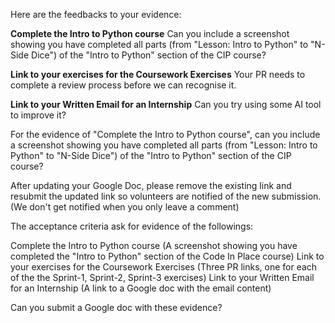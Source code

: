 Here are the feedbacks to your evidence:

**Complete the Intro to Python course**
Can you include a screenshot showing you have completed all parts (from "Lesson: Intro to Python" to "N-Side Dice") of the "Intro to Python" section of the CIP course?

**Link to your exercises for the Coursework Exercises**
Your PR needs to complete a review process before we can recognise it.

**Link to your Written Email for an Internship**
Can you try using some AI tool to improve it?



For the evidence of "Complete the Intro to Python course", can you include a screenshot showing you have completed all parts (from "Lesson: Intro to Python" to "N-Side Dice") of the "Intro to Python" section of the CIP course?

After updating your Google Doc, please remove the existing link and resubmit the updated link so volunteers are notified of the new submission. (We don't get notified when you only leave a comment)



The acceptance criteria ask for evidence of the followings:

Complete the Intro to Python course (A screenshot showing you have completed the "Intro to Python" section of the Code In Place course)
Link to your exercises for the Coursework Exercises (Three PR links, one for each of the the Sprint-1, Sprint-2, Sprint-3 exercises)
Link to your Written Email for an Internship (A link to a Google doc with the email content)


Can you submit a Google doc with these evidence?
